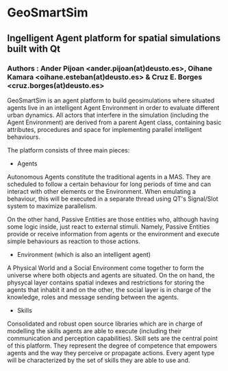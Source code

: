 # GeoSmartSim

## Ingelligent Agent platform for spatial simulations built with Qt

### Authors : Ander Pijoan <ander.pijoan(at)deusto.es>, Oihane Kamara <oihane.esteban(at)deusto.es> & Cruz E. Borges <cruz.borges(at)deusto.es>

GeoSmartSim is an agent platform to build geosimulations where situated agents live in an intelligent Agent Environment in order to evaluate different urban dynamics. All actors that interfere in the simulation (including the Agent Environment) are derived from a parent Agent class, containing basic attributes, procedures and space for implementing parallel intelligent behaviours. 

The platform consists of three main pieces:

* Agents

Autonomous Agents constitute the traditional agents in a MAS. They are scheduled to follow a certain behaviour for long periods of time and can interact with other elements or the Environment. When emulating a behaviour, this will be executed in a separate thread using QT's Signal/Slot system to maximize parallelism.

On the other hand, Passive Entities are those entities who, although having some logic inside, just react to external stimuli. Namely, Passive Entities provide or receive information from agents or the environment and execute simple behaviours as reaction to those actions. 

* Environment (which is also an intelligent agent)

A Physical World and a Social Environment come together to form the universe where both objects and agents are situated. On the on hand, the physycal layer contains spatial indexes and restrictions for storing the agents that inhabit it and on the other, the social layer is in charge of the knowledge, roles and message sending between the agents.

* Skills

Consolidated and robust open source libraries which are in charge of modelling the skills agents are able to execute (including their communication and perception capabilities). Skill sets are the central point of this platform. They represent the degree of competence that empowers agents and the way they perceive or propagate actions. Every agent type will be characterized by the set of skills they are able to use and.



